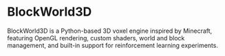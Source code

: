 # BlockWorld3D
BlockWorld3D is a Python-based 3D voxel engine inspired by Minecraft, featuring OpenGL rendering, custom shaders, world and block management, and built-in support for reinforcement learning experiments.
